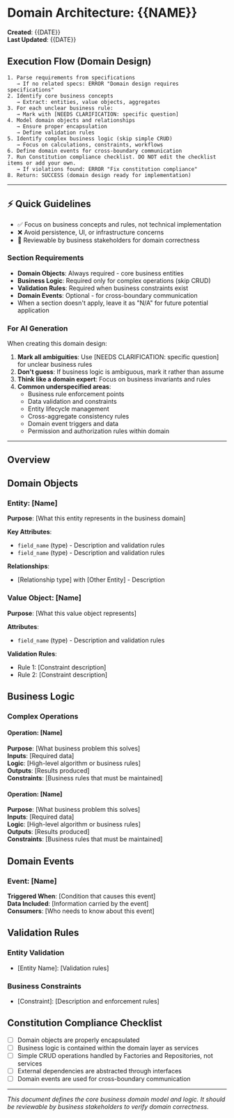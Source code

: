 # Domain Architecture: {{NAME}}

**Created**: {{DATE}}  
**Last Updated**: {{DATE}}

## Execution Flow (Domain Design)
```
1. Parse requirements from specifications
   → If no related specs: ERROR "Domain design requires specifications"
2. Identify core business concepts
   → Extract: entities, value objects, aggregates
3. For each unclear business rule:
   → Mark with [NEEDS CLARIFICATION: specific question]
4. Model domain objects and relationships
   → Ensure proper encapsulation
   → Define validation rules
5. Identify complex business logic (skip simple CRUD)
   → Focus on calculations, constraints, workflows
6. Define domain events for cross-boundary communication
7. Run Constitution compliance checklist. DO NOT edit the checklist items or add your own.
   → If violations found: ERROR "Fix constitution compliance"
8. Return: SUCCESS (domain design ready for implementation)
```

---

## ⚡ Quick Guidelines
- ✅ Focus on business concepts and rules, not technical implementation
- ❌ Avoid persistence, UI, or infrastructure concerns
- 🏢 Reviewable by business stakeholders for domain correctness

### Section Requirements
- **Domain Objects**: Always required - core business entities
- **Business Logic**: Required only for complex operations (skip CRUD)
- **Validation Rules**: Required when business constraints exist
- **Domain Events**: Optional - for cross-boundary communication
- When a section doesn't apply, leave it as "N/A" for future potential application


### For AI Generation
When creating this domain design:
1. **Mark all ambiguities**: Use [NEEDS CLARIFICATION: specific question] for unclear business rules
2. **Don't guess**: If business logic is ambiguous, mark it rather than assume
3. **Think like a domain expert**: Focus on business invariants and rules
4. **Common underspecified areas**:
   - Business rule enforcement points
   - Data validation and constraints
   - Entity lifecycle management
   - Cross-aggregate consistency rules
   - Domain event triggers and data
   - Permission and authorization rules within domain

---

## Overview
<!-- Brief description of this domain and its responsibilities -->

## Domain Objects

### Entity: [Name]
<!-- Primary business entities -->
**Purpose**: [What this entity represents in the business domain]

**Key Attributes**:
- `field_name` (type) - Description and validation rules
- `field_name` (type) - Description and validation rules

**Relationships**:
- [Relationship type] with [Other Entity] - Description

### Value Object: [Name]  
<!-- Immutable objects that represent concepts -->
**Purpose**: [What this value object represents]

**Attributes**:
- `field_name` (type) - Description and validation rules

**Validation Rules**:
- Rule 1: [Constraint description]
- Rule 2: [Constraint description]

## Business Logic

### Complex Operations
<!-- Only include non-trivial business operations, skip simple CRUD -->

#### Operation: [Name]
**Purpose**: [What business problem this solves]  
**Inputs**: [Required data]  
**Logic**: [High-level algorithm or business rules]  
**Outputs**: [Results produced]  
**Constraints**: [Business rules that must be maintained]

#### Operation: [Name]
**Purpose**: [What business problem this solves]  
**Inputs**: [Required data]  
**Logic**: [High-level algorithm or business rules]  
**Outputs**: [Results produced]  
**Constraints**: [Business rules that must be maintained]

## Domain Events
<!-- Important business events that other domains might need to know about -->

### Event: [Name]
**Triggered When**: [Condition that causes this event]  
**Data Included**: [Information carried by the event]  
**Consumers**: [Who needs to know about this event]

## Validation Rules
<!-- Domain-wide validation and business constraints -->

### Entity Validation
- [Entity Name]: [Validation rules]

### Business Constraints  
- [Constraint]: [Description and enforcement rules]

## Constitution Compliance Checklist
<!-- Verify adherence to constitution.md principles -->
- [ ] Domain objects are properly encapsulated
- [ ] Business logic is contained within the domain layer as services
- [ ] Simple CRUD operations handled by Factories and Repositories, not services
- [ ] External dependencies are abstracted through interfaces
- [ ] Domain events are used for cross-boundary communication

---
*This document defines the core business domain model and logic. It should be reviewable by business stakeholders to verify domain correctness.*